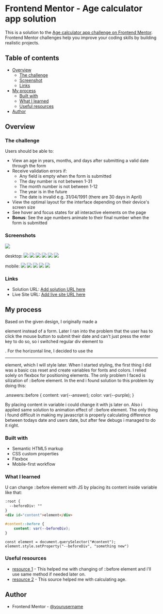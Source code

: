 # Frontend Mentor - Age calculator app solution

This is a solution to the [Age calculator app challenge on Frontend Mentor](https://www.frontendmentor.io/challenges/age-calculator-app-dF9DFFpj-Q). Frontend Mentor challenges help you improve your coding skills by building realistic projects. 

## Table of contents

- [Overview](#overview)
  - [The challenge](#the-challenge)
  - [Screenshot](#screenshot)
  - [Links](#links)
- [My process](#my-process)
  - [Built with](#built-with)
  - [What I learned](#what-i-learned)
  - [Useful resources](#useful-resources)
- [Author](#author)

## Overview

### The challenge

Users should be able to:

- View an age in years, months, and days after submitting a valid date through the form
- Receive validation errors if:
  - Any field is empty when the form is submitted
  - The day number is not between 1-31
  - The month number is not between 1-12
  - The year is in the future
  - The date is invalid e.g. 31/04/1991 (there are 30 days in April)
- View the optimal layout for the interface depending on their device's screen size
- See hover and focus states for all interactive elements on the page
- **Bonus**: See the age numbers animate to their final number when the form is submitted

### Screenshots

![](./screenshot.png)

desktop:
  ![](./screenshots/active-state-desktop.png)
  ![](./screenshots/complete-desktop.png)
  ![](./screenshots/design-desktop.png)
  ![](./screenshots/error-empty-desktop.png)
  ![](./screenshots/error-invalid-desktop.png)
  ![](./screenshots/error-whole-form-desktop.png)

mobile:
  ![](./screenshots/complete-mobile.png)
  ![](./screenshots/design-mobile.png)
  ![](./screenshots/error-empty-mobile.png)
  ![](./screenshots/error-invalid-mobile.png)
  ![](./screenshots/error-whole-form-mobile.png)

### Links

- Solution URL: [Add solution URL here](https://your-solution-url.com)
- Live Site URL: [Add live site URL here](https://your-live-site-url.com)

## My process

Based on the given design, I originally made a <div></div> element instead of a form. Later I ran into the problem that the user has to click the mouse button to submit their date and can't just press the enter key to do so, so i switched regular div element to <form></form>. For the horizontal line, I decided to use the <hr> element, which I will style later.
When I started styling, the first thing I did was a basic css reset and create variables for fonts and colors. I relied solely on flexbox for positioning elements. The only problem I faced is silization of ::before element. In the end i found solution to this problem by doing this:

.answers::before {
  content: var(--answer);
  color: var(--purple);
}

By placing content in variable i could change it with js later on. Also i applied same solution to animation effect of ::before element.
The only thing i found difficult in making my javascript is properly calculating difference between todays date and users date, but after few debugs i managed to do it right.


### Built with

- Semantic HTML5 markup
- CSS custom properties
- Flexbox
- Mobile-first workflow

### What I learned

U can change ::before element with JS by placing its content inside variable like that:

```html
:root {
  --beforeDiv: ""
}
<div id="content">element</div>
```
```css
#content::before {
    content: var(--beforeDiv);
}
```
```JS
const element = document.querySelector("#content");
element.style.setProperty("--beforeDiv", "something new")
```

### Useful resources

- [resource 1](https://stackoverflow.com/questions/10495243/how-change-content-value-of-pseudo-before-element-by-javascript) - This helped me with changing of ::before element and i'll use same method if needed later on.
- [resource 2](https://www.cuemath.com/calculators/age-calculator/) - This source helped me with calculating age.

## Author

- Frontend Mentor - [@yourusername](https://www.frontendmentor.io/profile/yourusername)



